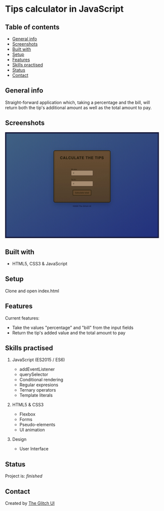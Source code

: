 # Tips calculator in JavaScript

## Table of contents

- [General info](#general-info)
- [Screenshots](#screenshots)
- [Built with](#built-with)
- [Setup](#setup)
- [Features](#features)
- [Skills practised](#skills)
- [Status](#status)
- [Contact](#contact)

## General info

Straight-forward application which, taking a percentage and the bill, will return both the tip's additional amount as well as the total amount to pay.

## Screenshots

![Tips calculator](https://github.com/the-glitch-ui/tipscalculator/blob/master/img/img_tipscalculator.jpg)

## Built with

- HTML5, CSS3 & JavaScript

## Setup

Clone and open index.html

## Features

Current features:

- Take the values "percentage" and "bill" from the input fields
- Return the tip's added value and the total amount to pay

## Skills practised

1. JavaScript (ES2015 / ES6)

   - addEventListener
   - querySelector
   - Conditional rendering
   - Regular expresions
   - Ternary operators
   - Template literals

2. HTML5 & CSS3

   - Flexbox
   - Forms
   - Pseudo-elements
   - UI animation

3. Design
   - User Interface

## Status

Project is: _finished_

## Contact

Created by [The Glitch UI](https://github.com/the-glitch-ui)

